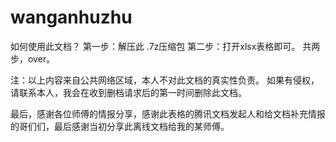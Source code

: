 # wanganhuzhu
如何使用此文档？
第一步：解压此 .7z压缩包
第二步：打开xlsx表格即可。
共两步，over。


注：以上内容来自公共网络区域，本人不对此文档的真实性负责。
如果有侵权，请联系本人，我会在收到删档请求后的第一时间删除此文档。

最后，感谢各位师傅的情报分享，感谢此表格的腾讯文档发起人和给文档补充情报的哥们们，最后感谢当初分享此离线文档给我的某师傅。
